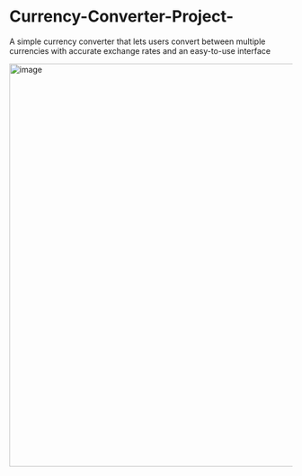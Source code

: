 # Currency-Converter-Project-
A simple currency converter that lets users convert between multiple currencies with accurate exchange rates and an easy-to-use interface

<img width="614" height="718" alt="image" src="https://github.com/user-attachments/assets/83595de7-e4bf-4151-a0e3-961f98c36183" />


